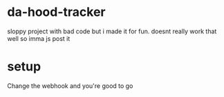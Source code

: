 # da-hood-tracker
sloppy project with bad code but i made it for fun. doesnt really work that well so imma js post it


# setup
Change the webhook and you're good to go

